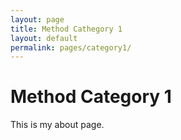 ```yaml
---
layout: page
title: Method Cathegory 1
layout: default
permalink: pages/category1/
---
```


# Method Category 1
This is my about page.
